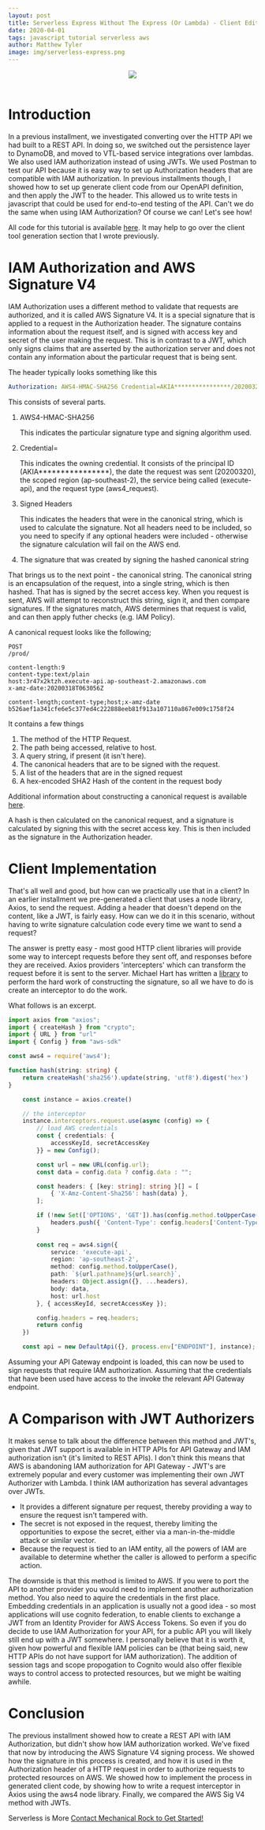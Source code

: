 ```yaml
---
layout: post
title: Serverless Express Without The Express (Or Lambda) - Client Edition
date: 2020-04-01
tags: javascript tutorial serverless aws
author: Matthew Tyler
image: img/serverless-express.png
---
```


<center><img src="/img/serverless-express.png" /></center>
<br/>

# Introduction

In a previous installment, we investigated converting over the HTTP API we had built to a REST API. In doing so, we switched out the persistence layer to DynamoDB, and moved to VTL-based service integrations over lambdas. We also used IAM authorization instead of using JWTs. We used Postman to test our API because it is easy way to set up Authorization headers that are compatible with IAM authorization. In previous installments though, I showed how to set up generate client code from our OpenAPI definition, and then apply the JWT to the header. This allowed us to write tests in javascript that could be used for end-to-end testing of the API. Can't we do the same when using IAM Authorization? Of course we can! Let's see how!

All code for this tutorial is available [here](https://github.com/matt-tyler/simple-node-api-sls). It may help to go over the client tool generation section that I wrote previously.

# IAM Authorization and AWS Signature V4

IAM Authorization uses a different method to validate that requests are authorized, and it is called AWS Signature V4. It is a special signature that is applied to a request in the Authorization header. The signature contains information about the request itself, and is signed with access key and secret of the user making the request. This is in contrast to a JWT, which only signs claims that are asserted by the authorization server and does not contain any information about the particular request that is being sent.

The header typically looks something like this

```yaml
Authorization: AWS4-HMAC-SHA256 Credential=AKIA****************/20200320/ap-southeast-2/execute-api/aws4_request, SignedHeaders=host;x-amz-date, Signature=39467d7f8e91e137a49a2713ceb9538d189fdc1e5f76b6939f8027f2ee8c8170
```

This consists of several parts.

1. AWS4-HMAC-SHA256
  
   This indicates the particular signature type and signing algorithm used.

2. Credential=

   This indicates the owning credential. It consists of the principal ID (AKIA****************), the date the request was sent (20200320), the scoped region (ap-southeast-2), the service being called (execute-api), and the request type (aws4_request).

3. Signed Headers

   This indicates the headers that were in the canonical string, which is used to calculate the signature. Not all headers need to be included, so you need to specify if any optional headers were included - otherwise the signature calculation will fail on the AWS end.

4. The signature that was created by signing the hashed canonical string

That brings us to the next point - the canonical string. The canonical string is an encapsulation of the request, into a single string, which is then hashed. That has is signed by the secret access key. When you request is sent, AWS will attempt to reconstruct this string, sign it, and then compare signatures. If the signatures match, AWS determines that request is valid, and can then apply futher checks (e.g. IAM Policy).

A canonical request looks like the following;

```
POST
/prod/

content-length:9
content-type:text/plain
host:3r47x2ktzh.execute-api.ap-southeast-2.amazonaws.com
x-amz-date:20200318T063056Z

content-length;content-type;host;x-amz-date
b526aef1a341cfe6e5c377ed4c222888eeb81f913a107110a867e009c1758f24
```

It contains a few things

1. The method of the HTTP Request.
2. The path being accessed, relative to host.
3. A query string, if present (it isn't here).
4. The canonical headers that are to be signed with the request.
5. A list of the headers that are in the signed request
6. A hex-encoded SHA2 Hash of the content in the request body

Additional information about constructing a canonical request is available [here](https://docs.aws.amazon.com/general/latest/gr/sigv4-create-canonical-request.html).

A hash is then calculated on the canonical request, and a signature is calculated by signing this with the secret access key. This is then included as the signature in the Authorization header.

# Client Implementation

That's all well and good, but how can we practically use that in a client? In an earlier installment we pre-generated a client that uses a node library, Axios, to send the request. Adding a header that doesn't depend on the content, like a JWT, is fairly easy. How can we do it in this scenario, without having to write signature calculation code every time we want to send a request?

The answer is pretty easy - most good HTTP client libraries will provide some way to intercept requests before they sent off, and responses before they are received. Axios providers 'intercepters' which can transform the request before it is sent to the server. Michael Hart has written a [library](https://github.com/mhart/aws4) to perform the hard work of constructing the signature, so all we have to do is create an interceptor to do the work.

What follows is an excerpt.

```typescript
import axios from "axios";
import { createHash } from "crypto";
import { URL } from "url"
import { Config } from "aws-sdk"

const aws4 = require('aws4');

function hash(string: string) {
    return createHash('sha256').update(string, 'utf8').digest('hex')
}

    const instance = axios.create()

    // the interceptor
    instance.interceptors.request.use(async (config) => { 
        // load AWS credentials
        const { credentials: {
            accessKeyId, secretAccessKey
        }} = new Config();

        const url = new URL(config.url);
        const data = config.data ? config.data : "";

        const headers: { [key: string]: string }[] = [
            { 'X-Amz-Content-Sha256': hash(data) },
        ];

        if (!new Set(['OPTIONS', 'GET']).has(config.method.toUpperCase())) {
            headers.push({ 'Content-Type': config.headers['Content-Type'] })
        }
    
        const req = aws4.sign({
            service: 'execute-api',
            region: 'ap-southeast-2',
            method: config.method.toUpperCase(),
            path: `${url.pathname}${url.search}`,
            headers: Object.assign({}, ...headers),
            body: data,
            host: url.host
        }, { accessKeyId, secretAccessKey });

        config.headers = req.headers;
        return config
    })

    const api = new DefaultApi({}, process.env["ENDPOINT"], instance);
```

Assuming your API Gateway endpoint is loaded, this can now be used to sign requests that require IAM authorization. Assuming that the credentials that have been used have access to the invoke the relevant API Gateway endpoint.

# A Comparison with JWT Authorizers

It makes sense to talk about the difference between this method and JWT's, given that JWT support is available in HTTP APIs for API Gateway and IAM authorization isn't (it's limited to REST APIs). I don't think this means that AWS is abandoning IAM authorization for API Gateway - JWT's are extremely popular and every customer was implementing their own JWT Authorizer with Lambda. I think IAM authorization has several advantages over JWTs.

- It provides a different signature per request, thereby providing a way to ensure the request isn't tampered with.
- The secret is not exposed in the request, thereby limiting the opportunities to expose the secret, either via a man-in-the-middle attack or similar vector.
- Because the request is tied to an IAM entity, all the powers of IAM are available to determine whether the caller is allowed to perform a specific action.

The downside is that this method is limited to AWS. If you were to port the API to another provider you would need to implement another authorization method. You also need to aquire the credentials in the first place. Embedding credentials in an application is usually not a good idea - so most applications will use cognito federation, to enable clients to exchange a JWT from an Identity Provider for AWS Access Tokens. So even if you do decide to use IAM Authorization for your API, for a public API you will likely still end up with a JWT somewhere. I personally believe that it is worth it, given how powerful and flexible IAM policies can be (that being said, new HTTP APIs do not have support for IAM authorization). The addition of session tags and scope propogation to Cognito would also offer flexible ways to control access to protected resources, but we might be waiting awhile. 

# Conclusion

The previous installment showed how to create a REST API with IAM Authorization, but didn't show how IAM authorization worked. We've fixed that now by introducing the AWS Signature V4 signing process. We showed how the signature in this process is created, and how it is used in the Authorization header of a HTTP request in order to authorize requests to protected resources on AWS. We showed how to implement the process in generated client code, by showing how to write a request interceptor in Axios using the aws4 node library. Finally, we compared the AWS Sig V4 method with JWTs.

Serverless is More [Contact Mechanical Rock to Get Started!](https://www.mechanicalrock.io/lets-get-started)